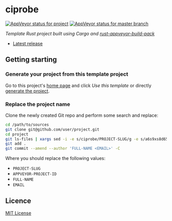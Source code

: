# ciprobe

[![AppVeyor status for project](https://ci.appveyor.com/api/projects/status/a6s9xs8d65678j52?svg=true)][status-project]
[![AppVeyor status for master branch](https://ci.appveyor.com/api/projects/status/a6s9xs8d65678j52/branch/master?svg=true)][status-master]

_Template Rust project built using Cargo and [rust-appveyor-build-pack][rust-appveyor-build-pack]_

* [Latest release][latest]

## Getting starting

### Generate your project from this template project

Go to this project's [home page][home] and click _Use this template_ or directly [generate the project][generate].

### Replace the project name

Clone the newly created Git repo and perform some search and replace:

```bash
cd /path/to/sources
git clone git@github.com/user/project.git
cd project
git ls-files | xargs sed -i -e s/ciprobe/PROJECT-SLUG/g -e s/a6s9xs8d65678j52/APPVEYOR-PROJECT-ID/g
git add .
git commit --amend --author 'FULL-NAME <EMAIL>' -C
````

Where you should replace the following values:

* `PROJECT-SLUG`
* `APPVEYOR-PROJECT-ID`
* `FULL-NAME`
* `EMAIL`


## Licence

[MIT License][licence]

[generate]: https://github.com/rcook/ciprobe/generate
[home]: https://github.com/rcook/ciprobe
[latest]: https://github.com/rcook/ciprobe/releases/latest
[licence]: LICENSE
[rust-appveyor-build-pack]: https://github.com/rcook/rust-appveyor-build-pack
[status-project]: https://ci.appveyor.com/project/rcook/ciprobe
[status-master]: https://ci.appveyor.com/project/rcook/ciprobe/branch/master
